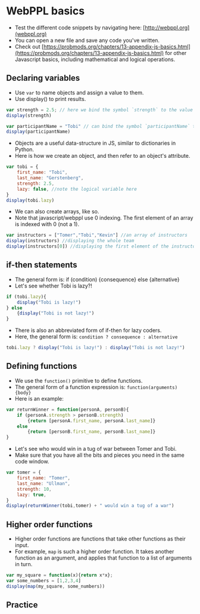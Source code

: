 # WebPPL basics 

- Test the different code snippets by navigating here: [http://webppl.org](webppl.org)
- You can open a new file and save any code you've written.
- Check out [https://probmods.org/chapters/13-appendix-js-basics.html](https://probmods.org/chapters/13-appendix-js-basics.html) for other Javascript basics, including mathematical and logical operations.

## Declaring variables 

- Use `var` to name objects and assign a value to them. 
- Use display() to print results.

```javascript
var strength = 2.5; // here we bind the symbol `strength` to the value 2.5
display(strength) 
```

```javascript
var participantName = "Tobi" // can bind the symbol `participantName` to a string
display(participantName)
```

- Objects are a useful data-structure in JS, similar to dictionaries in Python.
- Here is how we create an object, and then refer to an object's attribute. 

```javascript
var tobi = {
	first_name: "Tobi",
	last_name: "Gerstenberg",
	strength: 2.5,
	lazy: false, //note the logical variable here
}
display(tobi.lazy)
```

- We can also create arrays, like so. 
- Note that javascript/webppl use 0 indexing. The first element of an array is indexed with 0 (not a 1). 

```javascript
var instructors = ["Tomer","Tobi","Kevin"] //an array of instructors 
display(instructors) //displaying the whole team 
display(instructors[0]) //displaying the first element of the instructor team
``` 

## if-then statements 

- The general form is: if (condition) {consequence} else {alternative}
- Let's see whether Tobi is lazy?!

```javascript
if (tobi.lazy){
	display("Tobi is lazy!")
} else
	{display("Tobi is not lazy!")
}
```
- There is also an abbreviated form of if-then for lazy coders. 
- Here, the general form is: `condition ? consequence : alternative`

```javascript 
tobi.lazy ? display("Tobi is lazy!") : display("Tobi is not lazy!")
```

## Defining functions 

- We use the `function()` primitive to define functions. 
- The general form of a function expression is: `function(arguments) {body}`
- Here is an example: 

```javascript 
var returnWinner = function(personA, personB){
	if (personA.strength > personB.strength)
		{return [personA.first_name, personA.last_name]}
	else
		{return [personB.first_name, personB.last_name]}  
}
```

- Let's see who would win in a tug of war between Tomer and Tobi. 
- Make sure that you have all the bits and pieces you need in the same code window.

```javascript
var tomer = {
	first_name: "Tomer",
	last_name: "Ullman",
	strength: 10,
	lazy: true,
}
display(returnWinner(tobi,tomer) + " would win a tug of a war")
```

## Higher order functions 

- Higher order functions are functions that take other functions as their input. 
- For example, `map` is such a higher order function. It takes another function as an argument, and applies that function to a list of arguments in turn. 

```javascript 
var my_square = function(x){return x*x};
var some_numbers = [1,2,3,4]
display(map(my_square, some_numbers))
```

## Practice 

### 

<!-- // Note that this function doesn't account for ties, how would you amend it? -->

